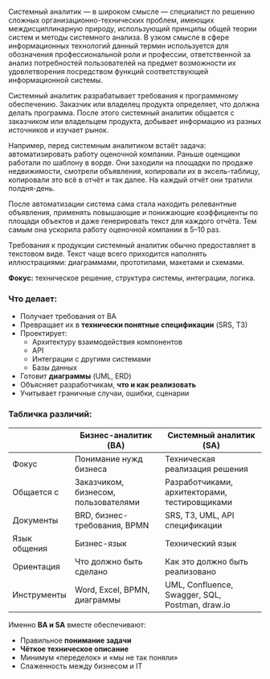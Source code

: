 Системный аналитик — в широком смысле — специалист по решению сложных организационно-технических проблем, имеющих междисциплинарную природу, использующий принципы общей теории систем и методы системного анализа. В узком смысле в сфере информационных технологий данный термин используется для обозначения профессиональной роли и профессии, ответственной за анализ потребностей пользователей на предмет возможности их удовлетворения посредством функций соответствующей информационной системы.

Системный аналитик разрабатывает требования к программному обеспечению. Заказчик или владелец продукта определяет, что должна делать программа. После этого системный аналитик общается с заказчиком или владельцем продукта, добывает информацию из разных источников и изучает рынок.

Например, перед системным аналитиком встаёт задача: автоматизировать работу оценочной компании. Раньше оценщики работали по шаблону в ворде. Они заходили на площадки по продаже недвижимости, смотрели объявления, копировали их в эксель-таблицу, копировали это всё в отчёт и так далее. На каждый отчёт они тратили полдня-день.

После автоматизации система сама стала находить релевантные объявления, применять повышающие и понижающие коэффициенты по площади объектов и даже генерировать текст для каждого отчёта. Тем самым она ускорила работу оценочной компании в 5–10 раз.

Требования к продукции системный аналитик обычно предоставляет в текстовом виде. Текст чаще всего приходится наполнять иллюстрациями: диаграммами, прототипами, макетами и схемами.

**Фокус:** техническое решение, структура системы, интеграции, логика.

### Что делает:

- Получает требования от BA
- Превращает их в **технически понятные спецификации** (SRS, ТЗ)
- Проектирует:
    - Архитектуру взаимодействия компонентов
    - API
    - Интеграции с другими системами
    - Базы данных
- Готовит **диаграммы** (UML, ERD)
- Объясняет разработчикам, **что и как реализовать**
- Учитывает граничные случаи, ошибки, сценарии


### Табличка различий:

|              | Бизнес-аналитик (BA)                 | Системный аналитик (SA)                         |
| ------------ | ------------------------------------ | ----------------------------------------------- |
| Фокус        | Понимание нужд бизнеса               | Техническая реализация решения                  |
| Общается с   | Заказчиком, бизнесом, пользователями | Разработчиками, архитекторами, тестировщиками   |
| Документы    | BRD, бизнес-требования, BPMN         | SRS, ТЗ, UML, API спецификации                  |
| Язык общения | Бизнес-язык                          | Технический язык                                |
| Ориентация   | Что должно быть сделано              | Как это должно быть реализовано                 |
| Инструменты  | Word, Excel, BPMN, диаграммы         | UML, Confluence, Swagger, SQL, Postman, draw.io |

Именно **BA и SA** вместе обеспечивают:

- Правильное **понимание задачи**
- **Чёткое техническое описание**
- Минимум «переделок» и «мы не так поняли»
- Слаженность между бизнесом и IT